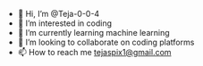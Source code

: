 - 👋 Hi, I’m @Teja-0-0-4
- 👀 I’m interested in coding 
- 🌱 I’m currently learning machine learning
- 💞️ I’m looking to collaborate on coding platforms
- 📫 How to reach me tejaspix1@gmail.com

<!---
Teja-0-0-4/Teja-0-0-4 is a ✨ special ✨ repository because its `README.md` (this file) appears on your GitHub profile.
You can click the Preview link to take a look at your changes.
--->
